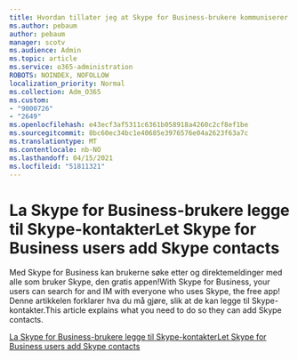 ```yaml
---
title: Hvordan tillater jeg at Skype for Business-brukere kommuniserer med Skype-brukere
ms.author: pebaum
author: pebaum
manager: scotv
ms.audience: Admin
ms.topic: article
ms.service: o365-administration
ROBOTS: NOINDEX, NOFOLLOW
localization_priority: Normal
ms.collection: Adm_O365
ms.custom:
- "9000726"
- "2649"
ms.openlocfilehash: e43ecf3af5311c6361b058918a4260c2cf8ef1be
ms.sourcegitcommit: 8bc60ec34bc1e40685e3976576e04a2623f63a7c
ms.translationtype: MT
ms.contentlocale: nb-NO
ms.lasthandoff: 04/15/2021
ms.locfileid: "51811321"
---
```

# <a name="let-skype-for-business-users-add-skype-contacts"></a><span data-ttu-id="d1ca3-102">La Skype for Business-brukere legge til Skype-kontakter</span><span class="sxs-lookup"><span data-stu-id="d1ca3-102">Let Skype for Business users add Skype contacts</span></span>

<span data-ttu-id="d1ca3-103">Med Skype for Business kan brukerne søke etter og direktemeldinger med alle som bruker Skype, den gratis appen!</span><span class="sxs-lookup"><span data-stu-id="d1ca3-103">With Skype for Business, your users can search for and IM with everyone who uses Skype, the free app!</span></span> <span data-ttu-id="d1ca3-104">Denne artikkelen forklarer hva du må gjøre, slik at de kan legge til Skype-kontakter.</span><span class="sxs-lookup"><span data-stu-id="d1ca3-104">This article explains what you need to do so they can add Skype contacts.</span></span>

[<span data-ttu-id="d1ca3-105">La Skype for Business-brukere legge til Skype-kontakter</span><span class="sxs-lookup"><span data-stu-id="d1ca3-105">Let Skype for Business users add Skype contacts</span></span>](https://docs.microsoft.com/skypeforbusiness/set-up-skype-for-business-online/let-skype-for-business-users-add-skype-contacts)